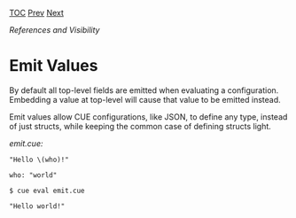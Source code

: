 [TOC](Readme.md) [Prev](aliases.md) [Next](hidden.md)

_References and Visibility_

# Emit Values

By default all top-level fields are emitted when evaluating a configuration.
Embedding a value at top-level will cause that value to be emitted instead.

Emit values allow CUE configurations, like JSON,
to define any type, instead of just structs, while keeping the common case
of defining structs light.

<!-- CUE editor -->
_emit.cue:_
```
"Hello \(who)!"

who: "world"
```

<!-- result -->
`$ cue eval emit.cue`
```
"Hello world!"
```
